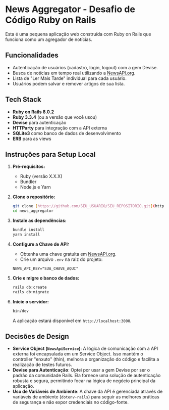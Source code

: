 # News Aggregator - Desafio de Código Ruby on Rails

Esta é uma pequena aplicação web construída com Ruby on Rails que funciona como um agregador de notícias.

## Funcionalidades

* Autenticação de usuários (cadastro, login, logout) com a gem Devise.
* Busca de notícias em tempo real utilizando a [NewsAPI.org](https://newsapi.org/).
* Lista de "Ler Mais Tarde" individual para cada usuário.
* Usuários podem salvar e remover artigos de sua lista.

## Tech Stack

* **Ruby on Rails 8.0.2**
* **Ruby 3.3.4** (ou a versão que você usou)
* **Devise** para autenticação
* **HTTParty** para integração com a API externa
* **SQLite3** como banco de dados de desenvolvimento
* **ERB** para as views

## Instruções para Setup Local

1.  **Pré-requisitos:**
    * Ruby (versão X.X.X)
    * Bundler
    * Node.js e Yarn

2.  **Clone o repositório:**
    ```bash
    git clone [https://github.com/SEU_USUARIO/SEU_REPOSITORIO.git](https://github.com/SEU_USUARIO/SEU_REPOSITORIO.git)
    cd news_aggregator
    ```

3.  **Instale as dependências:**
    ```bash
    bundle install
    yarn install
    ```

4.  **Configure a Chave de API:**
    * Obtenha uma chave gratuita em [NewsAPI.org](https://newsapi.org/).
    * Crie um arquivo `.env` na raiz do projeto:
    ```
    NEWS_API_KEY="SUA_CHAVE_AQUI"
    ```

5.  **Crie e migre o banco de dados:**
    ```bash
    rails db:create
    rails db:migrate
    ```

6.  **Inicie o servidor:**
    ```bash
    bin/dev
    ```
    A aplicação estará disponível em `http://localhost:3000`.

## Decisões de Design

* **Service Object (`NewsApiService`)**: A lógica de comunicação com a API externa foi encapsulada em um Service Object. Isso mantém o controller "enxuto" (thin), melhora a organização do código e facilita a realização de testes futuros.
* **Devise para Autenticação**: Optei por usar a gem Devise por ser o padrão da comunidade Rails. Ela fornece uma solução de autenticação robusta e segura, permitindo focar na lógica de negócio principal da aplicação.
* **Uso de Variáveis de Ambiente**: A chave da API é gerenciada através de variáveis de ambiente (`dotenv-rails`) para seguir as melhores práticas de segurança e não expor credenciais no código-fonte.